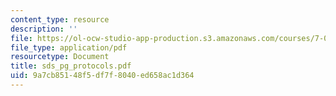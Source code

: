 ```yaml
---
content_type: resource
description: ''
file: https://ol-ocw-studio-app-production.s3.amazonaws.com/courses/7-02-experimental-biology-communication-spring-2005/9a7cb85148f5df7f8040ed658ac1d364_sds_pg_protocols.pdf
file_type: application/pdf
resourcetype: Document
title: sds_pg_protocols.pdf
uid: 9a7cb851-48f5-df7f-8040-ed658ac1d364
---
```

